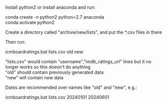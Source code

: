 Install python2 or install anaconda and run:

conda create -n python2 python=2.7 anaconda  
conda activate python2

Create a directory called "archive/new/lists", and put the *.csv files in there

Then run:

icmboardratings.bat lists.csv old new

"lists.csv" would contain "username","imdb_ratings_url" lines but it no longer works so this doesn't do anything  
"old" should contain previously generated data  
"new" will contain new data

Dates are recommended over names like "old" and "new", e.g.:

icmboardratings.bat lists.csv 20240101 20240601
